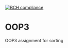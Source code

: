 [![BCH compliance](https://bettercodehub.com/edge/badge/LittleBoxOfChicken/OOP3)](https://bettercodehub.com/)

# OOP3
OOP3 assignment for sorting
